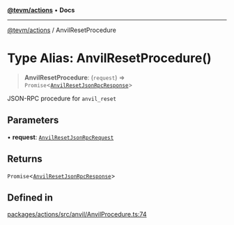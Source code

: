 [**@tevm/actions**](../README.md) • **Docs**

***

[@tevm/actions](../globals.md) / AnvilResetProcedure

# Type Alias: AnvilResetProcedure()

> **AnvilResetProcedure**: (`request`) => `Promise`\<[`AnvilResetJsonRpcResponse`](AnvilResetJsonRpcResponse.md)\>

JSON-RPC procedure for `anvil_reset`

## Parameters

• **request**: [`AnvilResetJsonRpcRequest`](AnvilResetJsonRpcRequest.md)

## Returns

`Promise`\<[`AnvilResetJsonRpcResponse`](AnvilResetJsonRpcResponse.md)\>

## Defined in

[packages/actions/src/anvil/AnvilProcedure.ts:74](https://github.com/evmts/tevm-monorepo/blob/main/packages/actions/src/anvil/AnvilProcedure.ts#L74)
